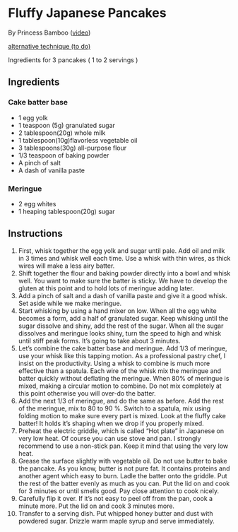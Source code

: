 # Fluffy Japanese Pancakes
By Princess Bamboo ([video](https://www.youtube.com/watch?v=Qarg7peLYr4))

[alternative technique (to do)](https://www.youtube.com/watch?v=Ea6GMx8vxxg)

Ingredients for 3 pancakes ( 1 to 2 servings )

## Ingredients
### Cake batter base
* 1 egg yolk
* 1 teaspoon (5g) granulated sugar
* 2 tablespoon(20g) whole milk
* 1 tablespoon(10g)flavorless vegetable oil
* 3 tablespoons(30g) all-purpose flour
* 1/3 teaspoon of baking powder
* A pinch of salt
* A dash of vanilla paste

### Meringue
* 2 egg whites
* 1 heaping tablespoon(20g) sugar

## Instructions
1. First, whisk together the egg yolk and sugar until pale. Add oil and milk in 3 times and whisk well each time. Use a whisk with thin wires, as thick wires will make a less airy batter.
2. Shift together the flour and baking powder directly into a bowl and whisk well. You want to make sure the batter is sticky. We have to develop the gluten at this point and to hold lots of meringue adding later.
3. Add a pinch of salt and a dash of vanilla paste and give it a good whisk. Set aside while we make meringue.
4. Start whisking by using a hand mixer on low. When all the egg white becomes a form, add a half of granulated sugar. Keep whisking until the sugar dissolve and shiny, add the rest of the sugar. When all the sugar dissolves and meringue looks shiny, turn the speed to high and whisk until stiff peak forms. It’s going to take about 3 minutes.
5. Let’s combine the cake batter base and meringue. Add 1/3 of meringue, use your whisk like this tapping motion. As a professional pastry chef, I insist on the productivity. Using a whisk to combine is much more effective than a spatula. Each wire of the whisk mix the meringue and batter quickly without deflating the meringue. When 80% of meringue is mixed, making a circular motion to combine. Do not mix completely at this point otherwise you will over-do the batter.
6. Add the next 1/3 of meringue, and do the same as before. Add the rest of the meringue, mix to 80 to 90 %. Switch to a spatula, mix using folding motion to make sure every part is mixed. Look at the fluffy cake batter! It holds it’s shaping when we drop if you properly mixed.
7. Preheat the electric griddle, which is called “Hot plate” in Japanese on very low heat. Of course you can use stove and pan. I strongly recommend to use a non-stick pan. Keep it mind that using the very low heat.
8. Grease the surface slightly with vegetable oil. Do not use butter to bake the pancake. As you know, butter is not pure fat. It contains proteins and another agent which easy to burn.
Ladle the batter onto the griddle. Put the rest of the batter evenly as much as you can. Put the lid on and cook for 3 minutes or until smells good. Pay close attention to cook nicely.
9. Carefully flip it over. If it’s not easy to peel off from the pan, cook a minute more. Put the lid on and cook 3 minutes more.
10. Transfer to a serving dish. Put whipped honey butter and dust with powdered sugar. Drizzle warm maple syrup and serve immediately.